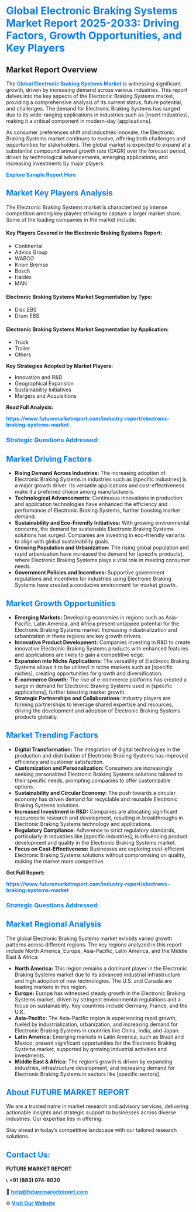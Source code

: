 <h1 style="color: #007BFF;">Global Electronic Braking Systems Market Report 2025-2033: Driving Factors, Growth Opportunities, and Key Players</h1>

<section id="overview">
<h2>Market Report Overview</h2>
<p>The <a href="https://www.futuremarketreport.com/industry-report/electronic-braking-systems-market" style="color: #007BFF; text-decoration: none;"><strong>Global Electronic Braking Systems Market</strong></a> is witnessing significant growth, driven by increasing demand across various industries. This report delves into the key aspects of the Electronic Braking Systems market, providing a comprehensive analysis of its current status, future potential, and challenges. The demand for Electronic Braking Systems has surged due to its wide-ranging applications in industries such as [insert industries], making it a critical component in modern-day [applications].</p>
<p>As consumer preferences shift and industries innovate, the Electronic Braking Systems market continues to evolve, offering both challenges and opportunities for stakeholders. The global market is expected to expand at a substantial compound annual growth rate (CAGR) over the forecast period, driven by technological advancements, emerging applications, and increasing investments by major players.</p>
</section>

<section id="overview">
<p><a href="https://www.futuremarketreport.com/request-sample/reportId=62881" style="color: #007BFF; text-decoration: none;"><strong>Explore Sample Report Here</strong></a></p>
</section>

<section id="key-players">
<h2 style="color: #007BFF;">Market Key Players Analysis</h2>
<p>The Electronic Braking Systems market is characterized by intense competition among key players striving to capture a larger market share. Some of the leading companies in the market include:</p>
<h4>Key Players Covered in the Electronic Braking Systems Report:</h4>
<ul><li>Continental</li><li>Advics Group</li><li>WABCO</li><li>Knorr Bremse</li><li>Bosch</li><li>Haldex</li><li>MAN</li></ul>
<h4>Electronic Braking Systems Market Segmentation by Type:</h4>
<ul><li>Disc EBS</li><li>Drum EBS</li></ul>

<h4>Electronic Braking Systems Market Segmentation by Application:</h4>
<ul><li>Truck</li><li>Trailer</li><li>Others</li></ul>
<p><strong>Key Strategies Adopted by Market Players:</strong></p>
<ul>
<li>Innovation and R&D</li>
<li>Geographical Expansion</li>
<li>Sustainability Initiatives</li>
<li>Mergers and Acquisitions</li>
</ul>
</section>

<section>
<p><strong>Read Full Analysis: </strong></p><a href="https://www.futuremarketreport.com/industry-report/electronic-braking-systems-market" style="color: #007BFF; text-decoration: none;"><strong>https://www.futuremarketreport.com/industry-report/electronic-braking-systems-market</strong></a>
<h3 style="color: #007BFF;">Strategic Questions Addressed:</h3>
</section>

<section id="driving-factors">
<h2 style="color: #007BFF;">Market Driving Factors</h2>
<ul>
<li><strong>Rising Demand Across Industries:</strong> The increasing adoption of Electronic Braking Systems in industries such as [specific industries] is a major growth driver. Its versatile applications and cost-effectiveness make it a preferred choice among manufacturers.</li>
<li><strong>Technological Advancements:</strong> Continuous innovations in production and application technologies have enhanced the efficiency and performance of Electronic Braking Systems, further boosting market demand.</li>
<li><strong>Sustainability and Eco-Friendly Initiatives:</strong> With growing environmental concerns, the demand for sustainable Electronic Braking Systems solutions has surged. Companies are investing in eco-friendly variants to align with global sustainability goals.</li>
<li><strong>Growing Population and Urbanization:</strong> The rising global population and rapid urbanization have increased the demand for [specific products], where Electronic Braking Systems plays a vital role in meeting consumer needs.</li>
<li><strong>Government Policies and Incentives:</strong> Supportive government regulations and incentives for industries using Electronic Braking Systems have created a conducive environment for market growth.</li>
</ul>
</section>

<section id="growth-opportunities">
<h2 style="color: #007BFF;">Market Growth Opportunities</h2>
<ul>
<li><strong>Emerging Markets:</strong> Developing economies in regions such as Asia-Pacific, Latin America, and Africa present untapped potential for the Electronic Braking Systems market. Increasing industrialization and urbanization in these regions are key growth drivers.</li>
<li><strong>Innovative Product Development:</strong> Companies investing in R&D to create innovative Electronic Braking Systems products with enhanced features and applications are likely to gain a competitive edge.</li>
<li><strong>Expansion into Niche Applications:</strong> The versatility of Electronic Braking Systems allows it to be utilized in niche markets such as [specific niches], creating opportunities for growth and diversification.</li>
<li><strong>E-commerce Growth:</strong> The rise of e-commerce platforms has created a surge in demand for Electronic Braking Systems used in [specific applications], further boosting market growth.</li>
<li><strong>Strategic Partnerships and Collaborations:</strong> Industry players are forming partnerships to leverage shared expertise and resources, driving the development and adoption of Electronic Braking Systems products globally.</li>
</ul>
</section>

<section id="trending-factors">
<h2 style="color: #007BFF;">Market Trending Factors</h2>
<ul>
<li><strong>Digital Transformation:</strong> The integration of digital technologies in the production and distribution of Electronic Braking Systems has improved efficiency and customer satisfaction.</li>
<li><strong>Customization and Personalization:</strong> Consumers are increasingly seeking personalized Electronic Braking Systems solutions tailored to their specific needs, prompting companies to offer customizable options.</li>
<li><strong>Sustainability and Circular Economy:</strong> The push towards a circular economy has driven demand for recyclable and reusable Electronic Braking Systems solutions.</li>
<li><strong>Increased Investment in R&D:</strong> Companies are allocating significant resources to research and development, resulting in breakthroughs in Electronic Braking Systems technology and applications.</li>
<li><strong>Regulatory Compliance:</strong> Adherence to strict regulatory standards, particularly in industries like [specific industries], is influencing product development and quality in the Electronic Braking Systems market.</li>
<li><strong>Focus on Cost-Effectiveness:</strong> Businesses are exploring cost-efficient Electronic Braking Systems solutions without compromising on quality, making the market more competitive.</li>
</ul>
</section>

<section>
<p><strong>Get Full Report: </strong></p><a href="https://www.futuremarketreport.com/industry-report/electronic-braking-systems-market" style="color: #007BFF; text-decoration: none;"><strong>https://www.futuremarketreport.com/industry-report/electronic-braking-systems-market</strong></a>
<h3 style="color: #007BFF;">Strategic Questions Addressed:</h3>
</section>


<section id="regional-analysis">
<h2 style="color: #007BFF;">Market Regional Analysis</h2>
<p>The global Electronic Braking Systems market exhibits varied growth patterns across different regions. The key regions analyzed in this report include North America, Europe, Asia-Pacific, Latin America, and the Middle East & Africa:</p>
<ul>
<li><strong>North America:</strong> This region remains a dominant player in the Electronic Braking Systems market due to its advanced industrial infrastructure and high adoption of new technologies. The U.S. and Canada are leading markets in this region.</li>
<li><strong>Europe:</strong> Europe has witnessed steady growth in the Electronic Braking Systems market, driven by stringent environmental regulations and a focus on sustainability. Key countries include Germany, France, and the U.K.</li>
<li><strong>Asia-Pacific:</strong> The Asia-Pacific region is experiencing rapid growth, fueled by industrialization, urbanization, and increasing demand for Electronic Braking Systems in countries like China, India, and Japan.</li>
<li><strong>Latin America:</strong> Emerging markets in Latin America, such as Brazil and Mexico, present significant opportunities for the Electronic Braking Systems market, supported by growing industrial activities and investments.</li>
<li><strong>Middle East & Africa:</strong> The region’s growth is driven by expanding industries, infrastructure development, and increasing demand for Electronic Braking Systems in sectors like [specific sectors].</li>
</ul>
</section>

<footer>
<h2 style="color: #007BFF;">About FUTURE MARKET REPORT</h2>
<p>We are a trusted name in market research and advisory services, delivering actionable insights and strategic support to businesses across diverse industries. Our expertise lies in offering:</p>

<p>Stay ahead in today’s competitive landscape with our tailored research solutions.</p>

<h2 style="color: #007BFF;">Contact Us:</h2>
<p><strong>FUTURE MARKET REPORT</strong></p>
<p>📞 <strong>+91 (883) 074-8030</strong></p>
<p>📧 <strong><a href="mailto:help@futuremarketreport.com" style="color: #007BFF;">help@futuremarketreport.com</a></strong></p>
<p>🌐 <strong><a href="https://www.futuremarketreport.com/" style="color: #007BFF;">Visit Our Website</a></strong></p>
</footer>
